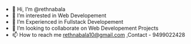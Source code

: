 - 👋 Hi, I’m @rethnabala
- 👀 I’m interested in Web Developement
- 🌱 I’m Experienced in Fullstack Developement
- 💞️ I’m looking to collaborate on Web Developement Projects
- 📫 How to reach me rethnabala10@gmail.com ,Contact - 9499022428
  
<!---
rethnabala/rethnabala is a ✨ special ✨ repository because its `README.md` (this file) appears on your GitHub profile.
You can click the Preview link to take a look at your changes.
--->
